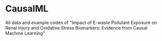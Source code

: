# CausalML
All data and example codes of "Impact of E-waste Pollutant Exposure on Renal Injury and Oxidative Stress Biomarkers: Evidence from Causal Machine Learning"
